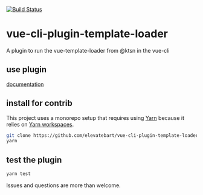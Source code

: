 [![Build Status](https://travis-ci.org/elevatebart/vue-cli-plugin-template-loader.svg?branch=master)](https://travis-ci.org/elevatebart/vue-cli-plugin-template-loader)

# vue-cli-plugin-template-loader

A plugin to run the vue-template-loader from @ktsn in the vue-cli

## use plugin

[documentation](https://github.com/elevatebart/vue-cli-plugin-template-loader/tree/master/packages/vue-cli-plugin-template-loader#readme)

## install for contrib

This project uses a monorepo setup that requires using [Yarn](https://yarnpkg.com) because it relies on [Yarn workspaces](https://yarnpkg.com/blog/2017/08/02/introducing-workspaces/).

```bash
git clone https://github.com/elevatebart/vue-cli-plugin-template-loader.git
yarn
```

## test the plugin

```bash
yarn test
```

Issues and questions are more than welcome.
